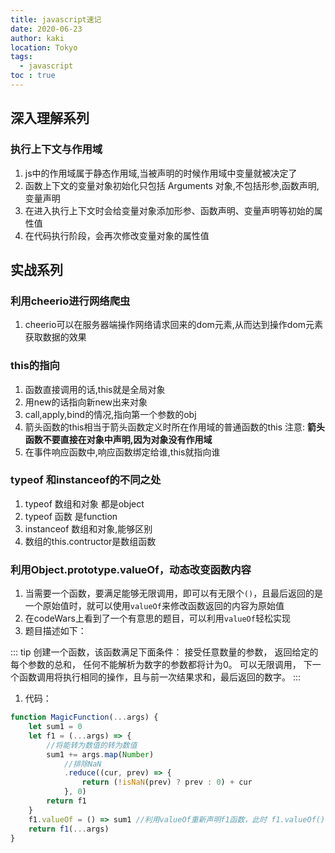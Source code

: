 ```yaml
---
title: javascript速记
date: 2020-06-23
author: kaki
location: Tokyo  
tags: 
  - javascript
toc : true
---
```


## 深入理解系列

### 执行上下文与作用域

1. js中的作用域属于静态作用域,当被声明的时候作用域中变量就被决定了
1. 函数上下文的变量对象初始化只包括 Arguments 对象,不包括形参,函数声明,变量声明
1. 在进入执行上下文时会给变量对象添加形参、函数声明、变量声明等初始的属性值
1. 在代码执行阶段，会再次修改变量对象的属性值

## 实战系列

### 利用cheerio进行网络爬虫

1. cheerio可以在服务器端操作网络请求回来的dom元素,从而达到操作dom元素获取数据的效果

### this的指向

1. 函数直接调用的话,this就是全局对象
1. 用new的话指向新new出来对象
1. call,apply,bind的情况,指向第一个参数的obj
1. 箭头函数的this相当于箭头函数定义时所在作用域的普通函数的this 注意: **箭头函数不要直接在对象中声明,因为对象没有作用域**
1. 在事件响应函数中,响应函数绑定给谁,this就指向谁

### typeof 和instanceof的不同之处

1. typeof 数组和对象 都是object
1. typeof 函数 是function
1. instanceof 数组和对象,能够区别
1. 数组的this.contructor是数组函数

### 利用Object.prototype.valueOf，动态改变函数内容

1. 当需要一个函数，要满足能够无限调用，即可以有无限个`()`，且最后返回的是一个原始值时，就可以使用`valueOf`来修改函数返回的内容为原始值
1. 在codeWars上看到了一个有意思的题目，可以利用`valueOf`轻松实现
1. 题目描述如下：

::: tip
创建一个函数，该函数满足下面条件：
接受任意数量的参数，
返回给定的每个参数的总和，
任何不能解析为数字的参数都将计为0。
可以无限调用，
下一个函数调用将执行相同的操作，且与前一次结果求和，最后返回的数字。
:::

1. 代码：

```js
function MagicFunction(...args) {
    let sum1 = 0
    let f1 = (...args) => {
        //将能转为数值的转为数值
        sum1 += args.map(Number)
            //排除NaN
            .reduce((cur, prev) => {
                return (!isNaN(prev) ? prev : 0) + cur
            }, 0)
        return f1
    }
    f1.valueOf = () => sum1 //利用valueOf重新声明f1函数，此时 f1.valueOf() == f1 为true
    return f1(...args)
}
```
